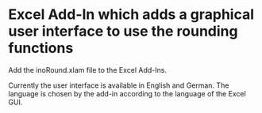 # Excel Add-In which adds a graphical user interface to use the rounding functions

Add the inoRound.xlam file to the Excel Add-Ins.

Currently the user interface is available in English and German. The language is chosen by the add-in according to the language of the Excel GUI.